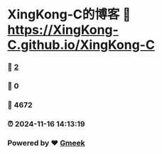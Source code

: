 # XingKong-C的博客 :link: https://XingKong-C.github.io/XingKong-C 
### :page_facing_up: [2](https://XingKong-C.github.io/XingKong-C/tag.html) 
### :speech_balloon: 0 
### :hibiscus: 4672 
### :alarm_clock: 2024-11-16 14:13:19 
### Powered by :heart: [Gmeek](https://github.com/Meekdai/Gmeek)
